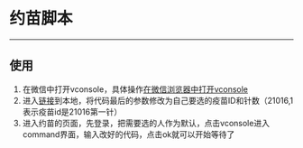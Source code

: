 # 约苗脚本

----- 

## 使用

1. 在微信中打开vconsole，具体操作[在微信浏览器中打开vconsole](https://blog.csdn.net/a15237851433/article/details/112984519)
2. 进入[链接](https://cdn.jsdelivr.net/npm/yuemiao-console@latest/dist/index.min.js)到本地，将代码最后的参数修改为自己要选的疫苗ID和针数（21016,1表示疫苗id是21016第一针）
3. 进入约苗的页面，先登录，把需要选的人作为默认，点击vconsole进入command界面，输入改好的代码，点击ok就可以开始等待了
